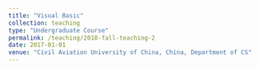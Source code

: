 ```yaml
---
title: "Visual Basic"
collection: teaching
type: "Undergraduate Course"
permalink: /teaching/2018-fall-teaching-2
date: 2017-01-01
venue: "Civil Aviation University of China, China, Department of CS"
---
```

